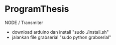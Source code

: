 # ProgramThesis

NODE / Transmiter
- download arduino dan install "sudo ./install.sh"
- jalankan file grabserial "sudo python grabserial"
